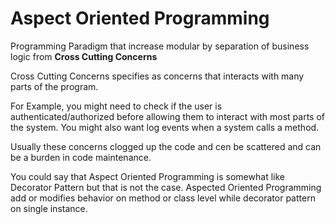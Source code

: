 # Aspect Oriented Programming

Programming Paradigm that increase modular by separation of business logic from **Cross Cutting Concerns**

Cross Cutting Concerns specifies as concerns that interacts with many parts of the program. 

For Example, you might need to  check if the user is authenticated/authorized before allowing them to interact with most parts of the system. You might also want log events when a system calls a method. 

Usually these concerns clogged up the code and cen be scattered and can be a burden in code maintenance.

You could say that Aspect Oriented Programming is somewhat like Decorator Pattern but that is not the case. Aspected Oriented Programming add or modifies behavior on method or class level while decorator pattern on single instance.
